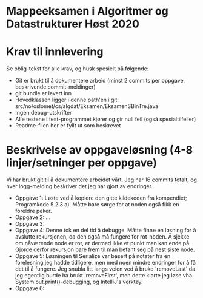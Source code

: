 # Mappeeksamen i Algoritmer og Datastrukturer Høst 2020

# Krav til innlevering

Se oblig-tekst for alle krav, og husk spesielt på følgende:

* Git er brukt til å dokumentere arbeid (minst 2 commits per oppgave, beskrivende commit-meldinger)	
* git bundle er levert inn
* Hovedklassen ligger i denne path'en i git: src/no/oslomet/cs/algdat/Eksamen/EksamenSBinTre.java
* Ingen debug-utskrifter
* Alle testene i test-programmet kjører og gir null feil (også spesialtilfeller)
* Readme-filen her er fyllt ut som beskrevet


# Beskrivelse av oppgaveløsning (4-8 linjer/setninger per oppgave)

Vi har brukt git til å dokumentere arbeidet vårt. Jeg har 16 commits totalt, og hver logg-melding beskriver det jeg har gjort av endringer.

* Oppgave 1: Løste ved å kopiere den gitte kildekoden fra kompendiet; Programkode 5.2.3 a). Måtte bare sørge for at noden 
også fikk en foreldre peker.
* Oppgave 2: ...
* Oppgave 3:
* Oppgave 4: Denne tok en del tid å debugge. Måtte finne en løsning for å avslutte rekursjonen, da den også må fungere 
for rot-noden. Å sjekke om nåværende node er rot, er dermed ikke et punkt man kan ende på. Gjorde derfor rekursjon bare 
frem til man befant seg på nest siste node. 
* Oppgave 5: Løsningen til Serialize var basert på notater fra en forelesning jeg hadde tidligere, men med noen mindre 
endringer for å få det til å fungere. Jeg snubla litt langs veien ved å bruke 'removeLast' da jeg egentlig burde ha 
brukt 'removeFirst', men dette klarte jeg løse vha. System.out.print()-debugging, og IntelliJ's verktøy.
* Oppgave 6:
